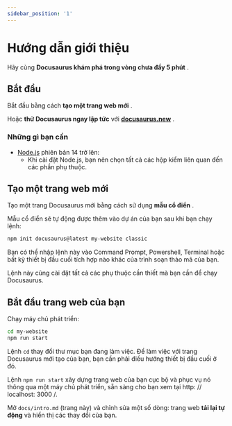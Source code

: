 ```yaml
---
sidebar_position: '1'
---
```


# Hướng dẫn giới thiệu

Hãy cùng **Docusaurus khám phá trong vòng chưa đầy 5 phút** .

## Bắt đầu

Bắt đầu bằng cách **tạo một trang web mới** .

Hoặc **thử Docusaurus ngay lập tức** với **[docusaurus.new](https://docusaurus.new)** .

### Những gì bạn cần

- [Node.js](https://nodejs.org/en/download/) phiên bản 14 trở lên:
    - Khi cài đặt Node.js, bạn nên chọn tất cả các hộp kiểm liên quan đến các phần phụ thuộc.

## Tạo một trang web mới

Tạo một trang Docusaurus mới bằng cách sử dụng **mẫu cổ điển** .

Mẫu cổ điển sẽ tự động được thêm vào dự án của bạn sau khi bạn chạy lệnh:

```bash
npm init docusaurus@latest my-website classic
```

Bạn có thể nhập lệnh này vào Command Prompt, Powershell, Terminal hoặc bất kỳ thiết bị đầu cuối tích hợp nào khác của trình soạn thảo mã của bạn.

Lệnh này cũng cài đặt tất cả các phụ thuộc cần thiết mà bạn cần để chạy Docusaurus.

## Bắt đầu trang web của bạn

Chạy máy chủ phát triển:

```bash
cd my-website
npm run start
```

Lệnh `cd` thay đổi thư mục bạn đang làm việc. Để làm việc với trang Docusaurus mới tạo của bạn, bạn cần phải điều hướng thiết bị đầu cuối ở đó.

Lệnh `npm run start` xây dựng trang web của bạn cục bộ và phục vụ nó thông qua một máy chủ phát triển, sẵn sàng cho bạn xem tại http: // localhost: 3000 /.

Mở `docs/intro.md` (trang này) và chỉnh sửa một số dòng: trang web **tải lại tự động** và hiển thị các thay đổi của bạn.

